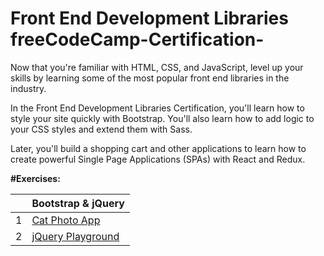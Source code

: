 # Front End Development Libraries freeCodeCamp-Certification-

Now that you're familiar with HTML, CSS, and JavaScript, level up your skills by learning some of the most popular front end libraries in the industry.

In the Front End Development Libraries Certification, you'll learn how to style your site quickly with Bootstrap. You'll also learn how to add logic to your CSS styles and extend them with Sass.

Later, you'll build a shopping cart and other applications to learn how to create powerful Single Page Applications (SPAs) with React and Redux.

**#Exercises:**

|   | Bootstrap & jQuery | 
| --- | --- |
| 1 | [Cat Photo App](url) | abc |
| 2 | [jQuery Playground](url) | abc |
